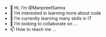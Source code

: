 - 👋 Hi, I’m @ManpreetSamra
- 👀 I’m interested in learning more about code
- 🌱 I’m currently learning many skills in IT
- 💞️ I’m looking to collaborate on ...
- 📫 How to reach me ...

<!---
ManpreetSamra/ManpreetSamra is a ✨ special ✨ repository because its `README.md` (this file) appears on your GitHub profile.
You can click the Preview link to take a look at your changes.
--->
